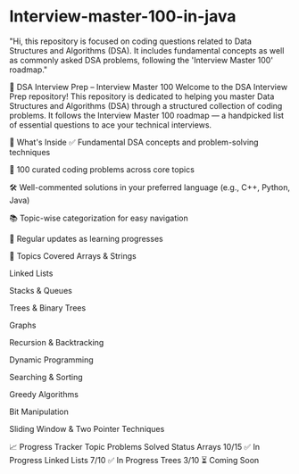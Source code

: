 # Interview-master-100-in-java
"Hi, this repository is focused on coding questions related to Data Structures and Algorithms (DSA). It includes fundamental concepts as well as commonly asked DSA problems, following the 'Interview Master 100' roadmap."


📘 DSA Interview Prep – Interview Master 100
Welcome to the DSA Interview Prep repository! This repository is dedicated to helping you master Data Structures and Algorithms (DSA) through a structured collection of coding problems. It follows the Interview Master 100 roadmap — a handpicked list of essential questions to ace your technical interviews.

📌 What's Inside
✅ Fundamental DSA concepts and problem-solving techniques

🧠 100 curated coding problems across core topics

🛠️ Well-commented solutions in your preferred language (e.g., C++, Python, Java)

📚 Topic-wise categorization for easy navigation

🚀 Regular updates as learning progresses

🧩 Topics Covered
Arrays & Strings

Linked Lists

Stacks & Queues

Trees & Binary Trees

Graphs

Recursion & Backtracking

Dynamic Programming

Searching & Sorting

Greedy Algorithms

Bit Manipulation

Sliding Window & Two Pointer Techniques

📈 Progress Tracker
Topic	Problems Solved	Status
Arrays	10/15	✅ In Progress
Linked Lists	7/10	✅ In Progress
Trees	3/10	⏳ Coming Soon
